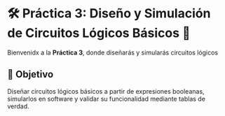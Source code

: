 # 🛠️ Práctica 3: Diseño y Simulación de Circuitos Lógicos Básicos 🚀  

Bienvenidx a la **Práctica 3**, donde diseñarás y simularás circuitos lógicos 

## 🎯 Objetivo  
Diseñar circuitos lógicos básicos a partir de expresiones booleanas, simularlos en software y validar su funcionalidad mediante tablas de verdad.

